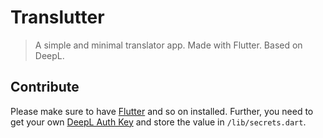 # Translutter

> A simple and minimal translator app. Made with Flutter. Based on DeepL.

## Contribute

Please make sure to have [Flutter](https://flutter.dev/docs/get-started/install) and so on installed. Further, you need to get your own [DeepL Auth Key](https://www.deepl.com/docs-api/accessing-the-api/authentication/) and store the value in `/lib/secrets.dart`.
